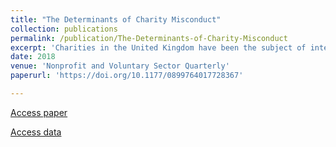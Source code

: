 ```yaml
---
title: "The Determinants of Charity Misconduct"
collection: publications
permalink: /publication/The-Determinants-of-Charity-Misconduct
excerpt: 'Charities in the United Kingdom have been the subject of intense media, political, and public scrutiny in recent times; however, our understanding of the nature, extent, and determinants of charity misconduct is weak. Drawing upon a novel administrative dataset of 25,611 charities for the period 2006-2014 in Scotland, we develop models to predict two dimensions of charity misconduct: regulatory investigation and subsequent action. There have been 2,109 regulatory investigations of 1,566 Scottish charities over the study period, of which 31% resulted in regulatory action being taken. Complaints from members of the public are most likely to trigger an investigation, whereas the most common concerns relate to general governance and misappropriation of assets. Our multivariate analysis reveals a disconnect between the types of charities that are suspected of misconduct and those that are subject to subsequent regulatory action.'
date: 2018
venue: 'Nonprofit and Voluntary Sector Quarterly'
paperurl: 'https://doi.org/10.1177/0899764017728367'

---
```


[Access paper](https://doi.org/10.1177/0899764017728367)

[Access data](http://hdl.handle.net/11667/94)
